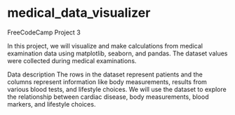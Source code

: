 # medical_data_visualizer

FreeCodeCamp Project 3

In this project,
we will visualize and make calculations from medical examination data using matplotlib, seaborn, and pandas.
The dataset values were collected during medical examinations.

Data description
The rows in the dataset represent patients and the columns represent information like body measurements,
results from various blood tests, and lifestyle choices. 
We will use the dataset to explore the relationship between cardiac disease, body measurements, blood markers, and lifestyle choices.
